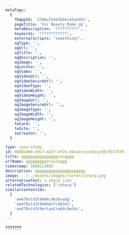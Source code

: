 ```yaml
---
metaTags:
  {
    fbAppId: '2346v25462b4bs45yb45n',
    pageTitle: 'For Beauty Make Up',
    metaDescription: '??????????',
    keywords: '????????????',
    externalScripts: 'something?',
    ogType: '',
    ogUrl: '',
    ogTitle: '',
    ogDescription: '',
    ogImage: '',
    ogLocale: '',
    ogVideo: '',
    ogVideoUrl: '',
    ogVideoSecureUrl: '',
    ogVideoType: '',
    ogVideoWidth: '',
    ogVideoHeight: '',
    ogImageUrl: '',
    ogImageSecureUrl: '',,
    ogImageType: '',
    ogImageWidth: '',
    ogImageHeight: '',
    twCard: '',
    twSite: '',
    twCreator: '',
  }

type: case-study
id: 9585ad94-e9c7-42e7-bf25-ebxxzcvvcvbzxz50c9377479
title: ggggggggggggggggcxxgggg
urlName: gggggggggzcxvzxggg
timestamp: 1668113682
description: gggggggggggggggggggggg
image: ../../assets/images/raster/csharp.png
alternativeText: s-sharp icon
relatedTechnologies: ['csharp']
similarContentIds:
  [
    'wm478vt43t9m04c9m34vadg',
    'wm478vt43t9m04dsfc9m34v',
    'wm478vt43t9mrtywtrw04c9m34v',
  ]
---
```


???????
